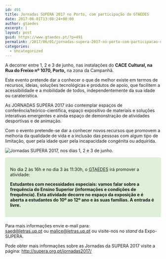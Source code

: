 ```yaml
---
id: 491
title: Jornadas SUPERA 2017 no Porto, com participação do GTAEDES
date: 2017-06-01T13:08:24+00:00
author: gtaedes
excerpt: |
layout: post
guid: https://www.gtaedes.pt/?p=491
permalink: /2017/06/01/jornadas-supera-2017-no-porto-com-participacao-do-gtaedes/
categories:
  - Uncategorized
---
```

A decorrer entre 1, 2 e 3 de junho, nas instalações do **CACE Cultural, na  
Rua do Freixo nº 1070, Porto,** na zona da Campanhã.

Este evento pretende dar a conhecer o que de melhor existe em termos de recursos, ideias, soluções tecnológicas e produtos de apoio, que facilitem a acessibilidade e a mobilidade de todos, independentemente da sua idade ou caraterística.

As JORNADAS SUPERA 2017 irão contemplar espaços de conferência/teórico-cientifica, espaço expositivo de materiais e soluções interativas emergentes e ainda espaço de demonstração de atividades desportivas e de animação.

Com o evento pretende-se dar a conhecer novos recursos que promovem a melhoria da qualidade de vida e a inclusão das pessoas com algum tipo de limitação, quer pela idade quer pela incapacidade congénita ou adquirida.

![Jornadas SUPERA 2017, nos dias 1, 2 e 3 de junho.](http://supera.org.pt/jornadas2017/wp-content/uploads/sites/2/2017/03/cropped-Banner-Website_-Jornadas-Supera_1142.jpg) 

<div style="padding: 15px; margin-bottom: 20px; border: 1px solid transparent; border-radius: 4px; background-color: #dff0d8; border-color: #d6e9c6;">
  <p>
    No dia 2 às 16h e no dia 3 às 11:30h, o <abbr title="Grupo de Trabalho para o Apoio a Estudantes com Deficiência no Ensino Superior">GTAEDES</abbr> irá promover a atividade:
  </p>
  
  <p>
    <strong>Estudantes com necessidades especiais: vamos falar sobre a frequência do Ensino Superior (informações e condições de frequência). Esta atividade decorre no espaço da exposição e é aberta a estudantes do 10º ao 12º ano e às suas famílias. A entrada é livre.</strong>
  </p>
</div>

Para mais informações envie e-mail para:  
<saed@letras.up.pt> ou <malice@letras.up.pt> ou visite-nos no <em lang="en">stand</em> da Expo-SUPERA.

Pode obter mais informações sobre as Jornadas da SUPERA 2017 visite a página: <http://supera.org.pt/jornadas2017/>